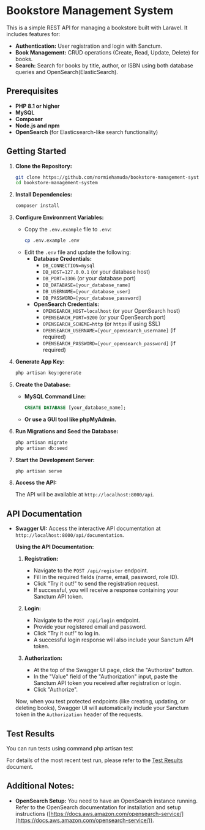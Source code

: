 #  Bookstore Management System

This is a simple REST API for managing a bookstore built with Laravel. It includes features for:

* **Authentication:** User registration and login with Sanctum.
* **Book Management:** CRUD operations (Create, Read, Update, Delete) for books.
* **Search:** Search for books by title, author, or ISBN using both database queries and OpenSearch(ElasticSearch).

## Prerequisites

* **PHP 8.1 or higher** 
* **MySQL** 
* **Composer**
* **Node.js and npm** 
* **OpenSearch** (for Elasticsearch-like search functionality)

## Getting Started

1. **Clone the Repository:**
   ```bash
   git clone https://github.com/normiehamuda/bookstore-management-system.git
   cd bookstore-management-system
   ```

2. **Install Dependencies:**
   ```bash
   composer install
   ```

3. **Configure Environment Variables:**
   * Copy the `.env.example` file to `.env`:
     ```bash
     cp .env.example .env
     ```
   * Edit the `.env` file and update the following:
      * **Database Credentials:** 
         * `DB_CONNECTION=mysql`
         * `DB_HOST=127.0.0.1` (or your database host)
         * `DB_PORT=3306` (or your database port)
         * `DB_DATABASE=[your_database_name]` 
         * `DB_USERNAME=[your_database_user]`
         * `DB_PASSWORD=[your_database_password]`
      * **OpenSearch Credentials:** 
         * `OPENSEARCH_HOST=localhost` (or your OpenSearch host)
         * `OPENSEARCH_PORT=9200` (or your OpenSearch port)
         * `OPENSEARCH_SCHEME=http` (or `https` if using SSL)
         * `OPENSEARCH_USERNAME=[your_opensearch_username]` (if required)
         * `OPENSEARCH_PASSWORD=[your_opensearch_password]` (if required)


4. **Generate App Key:**
   ```bash
   php artisan key:generate
   ```
5. **Create the Database:**
   * **MySQL Command Line:**
      ```sql
      CREATE DATABASE [your_database_name];
      ```
   * **Or use a GUI tool like phpMyAdmin.**

6. **Run Migrations and Seed the Database:**
   ```bash
   php artisan migrate
   php artisan db:seed
   ```

7. **Start the Development Server:**
   ```bash
   php artisan serve
   ```

8. **Access the API:**

   The API will be available at `http://localhost:8000/api`.

## API Documentation

* **Swagger UI:** Access the interactive API documentation at `http://localhost:8000/api/documentation`.

   **Using the API Documentation:**

   1. **Registration:** 
      * Navigate to the `POST /api/register` endpoint.
      * Fill in the required fields (name, email, password, role ID).
      * Click "Try it out!" to send the registration request.
      * If successful, you will receive a response containing your Sanctum API token.

   2. **Login:**
      * Navigate to the `POST /api/login` endpoint.
      * Provide your registered email and password.
      * Click "Try it out!" to log in.
      * A successful login response will also include your Sanctum API token.

   3. **Authorization:**
      * At the top of the Swagger UI page, click the "Authorize" button.
      * In the "Value" field of the "Authorization" input, paste the Sanctum API token you received after registration or login.
      * Click "Authorize". 

   Now, when you test protected endpoints (like creating, updating, or deleting books), Swagger UI will automatically include your Sanctum token in the `Authorization` header of the requests.

## Test Results
You can run tests using command php artisan test

For details of the most recent test run, please refer to the [Test Results](TEST_RESULTS.md) document. 

## Additional Notes:

* **OpenSearch Setup:** You need to have an OpenSearch instance running. Refer to the OpenSearch documentation for installation and setup instructions ([https://docs.aws.amazon.com/opensearch-service/](https://docs.aws.amazon.com/opensearch-service/)).

